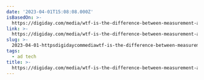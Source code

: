 ```yaml
---
date: '2023-04-01T15:08:08.000Z'
isBasedOn: >-
  https://digiday.com/media/wtf-is-the-difference-between-measurement-and-currency/
link: >-
  https://digiday.com/media/wtf-is-the-difference-between-measurement-and-currency/
slug: >-
  2023-04-01-httpsdigidaycommediawtf-is-the-difference-between-measurement-and-currency
tags:
  - ad tech
title: >-
  https://digiday.com/media/wtf-is-the-difference-between-measurement-and-currency/
---
```


